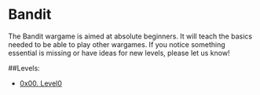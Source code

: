# Bandit

The Bandit wargame is aimed at absolute beginners. It will teach the basics needed to be able to play other wargames. If you notice something essential is missing or have ideas for new levels, please let us know!

##Levels:

* [0x00. Level0](./0x00-bandit/lvl0.md)